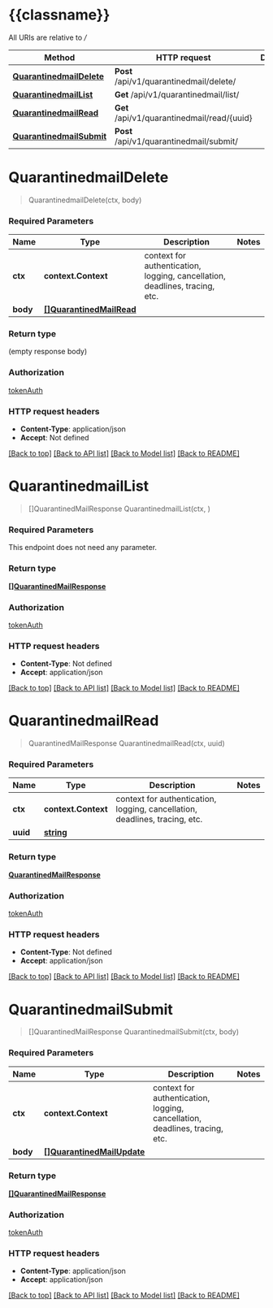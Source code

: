 # {{classname}}

All URIs are relative to */*

Method | HTTP request | Description
------------- | ------------- | -------------
[**QuarantinedmailDelete**](QuarantinedmailApi.md#QuarantinedmailDelete) | **Post** /api/v1/quarantinedmail/delete/ | 
[**QuarantinedmailList**](QuarantinedmailApi.md#QuarantinedmailList) | **Get** /api/v1/quarantinedmail/list/ | 
[**QuarantinedmailRead**](QuarantinedmailApi.md#QuarantinedmailRead) | **Get** /api/v1/quarantinedmail/read/{uuid} | 
[**QuarantinedmailSubmit**](QuarantinedmailApi.md#QuarantinedmailSubmit) | **Post** /api/v1/quarantinedmail/submit/ | 

# **QuarantinedmailDelete**
> QuarantinedmailDelete(ctx, body)


### Required Parameters

Name | Type | Description  | Notes
------------- | ------------- | ------------- | -------------
 **ctx** | **context.Context** | context for authentication, logging, cancellation, deadlines, tracing, etc.
  **body** | [**[]QuarantinedMailRead**](QuarantinedMailRead.md)|  | 

### Return type

 (empty response body)

### Authorization

[tokenAuth](../README.md#tokenAuth)

### HTTP request headers

 - **Content-Type**: application/json
 - **Accept**: Not defined

[[Back to top]](#) [[Back to API list]](../README.md#documentation-for-api-endpoints) [[Back to Model list]](../README.md#documentation-for-models) [[Back to README]](../README.md)

# **QuarantinedmailList**
> []QuarantinedMailResponse QuarantinedmailList(ctx, )


### Required Parameters
This endpoint does not need any parameter.

### Return type

[**[]QuarantinedMailResponse**](QuarantinedMailResponse.md)

### Authorization

[tokenAuth](../README.md#tokenAuth)

### HTTP request headers

 - **Content-Type**: Not defined
 - **Accept**: application/json

[[Back to top]](#) [[Back to API list]](../README.md#documentation-for-api-endpoints) [[Back to Model list]](../README.md#documentation-for-models) [[Back to README]](../README.md)

# **QuarantinedmailRead**
> QuarantinedMailResponse QuarantinedmailRead(ctx, uuid)


### Required Parameters

Name | Type | Description  | Notes
------------- | ------------- | ------------- | -------------
 **ctx** | **context.Context** | context for authentication, logging, cancellation, deadlines, tracing, etc.
  **uuid** | [**string**](.md)|  | 

### Return type

[**QuarantinedMailResponse**](QuarantinedMailResponse.md)

### Authorization

[tokenAuth](../README.md#tokenAuth)

### HTTP request headers

 - **Content-Type**: Not defined
 - **Accept**: application/json

[[Back to top]](#) [[Back to API list]](../README.md#documentation-for-api-endpoints) [[Back to Model list]](../README.md#documentation-for-models) [[Back to README]](../README.md)

# **QuarantinedmailSubmit**
> []QuarantinedMailResponse QuarantinedmailSubmit(ctx, body)


### Required Parameters

Name | Type | Description  | Notes
------------- | ------------- | ------------- | -------------
 **ctx** | **context.Context** | context for authentication, logging, cancellation, deadlines, tracing, etc.
  **body** | [**[]QuarantinedMailUpdate**](QuarantinedMailUpdate.md)|  | 

### Return type

[**[]QuarantinedMailResponse**](QuarantinedMailResponse.md)

### Authorization

[tokenAuth](../README.md#tokenAuth)

### HTTP request headers

 - **Content-Type**: application/json
 - **Accept**: application/json

[[Back to top]](#) [[Back to API list]](../README.md#documentation-for-api-endpoints) [[Back to Model list]](../README.md#documentation-for-models) [[Back to README]](../README.md)

